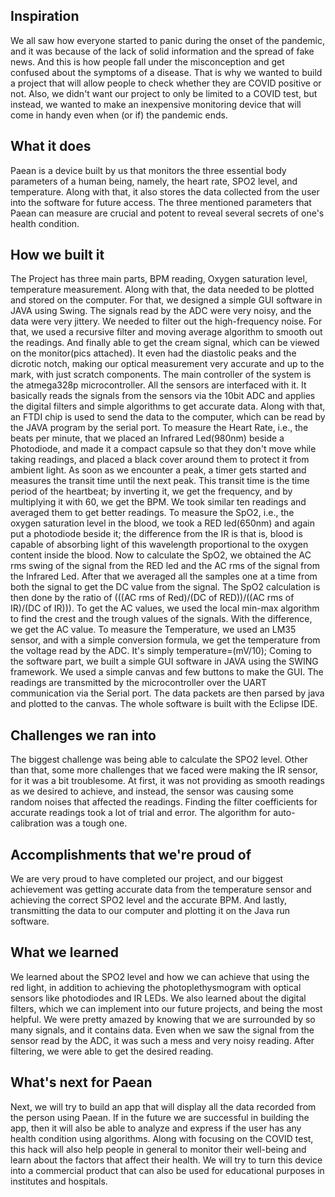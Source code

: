 ## Inspiration
We all saw how everyone started to panic during the onset of the pandemic, and it was because of the lack of solid information and the spread of fake news. And this is how people fall under the misconception and get confused about the symptoms of a disease. That is why we wanted to build a project that will allow people to check whether they are COVID positive or not. Also, we didn't want our project to only be limited to a COVID test, but instead, we wanted to make an inexpensive monitoring device that will come in handy even when (or if) the pandemic ends. 

## What it does
Paean is a device built by us that monitors the three essential body parameters of a human being, namely, the heart rate, SPO2 level, and temperature. Along with that, it also stores the data collected from the user into the software for future access. The three mentioned parameters that Paean can measure are crucial and potent to reveal several secrets of one's health condition.    

## How we built it
The Project has three main parts, BPM reading, Oxygen saturation level, temperature measurement. Along with that, the data needed to be plotted and stored on the computer. For that, we designed a simple GUI software in JAVA using Swing.
The signals read by the ADC were very noisy, and the data were very jittery. We needed to filter out the high-frequency noise. For that, we used a recursive filter and moving average algorithm to smooth out the readings. And finally able to get the cream signal, which can be viewed on the monitor(pics attached). It even had the diastolic peaks and the dicrotic notch, making our optical measurement very accurate and up to the mark, with just scratch components.
The main controller of the system is the atmega328p microcontroller. All the sensors are interfaced with it. It basically reads the signals from the sensors via the 10bit ADC and applies the digital filters and simple algorithms to get accurate data. Along with that, an FTDI chip is used to send the data to the computer, which can be read by the JAVA program by the serial port. 
To measure the Heart Rate, i.e., the beats per minute, that we placed an Infrared Led(980nm) beside a Photodiode, and made it a compact capsule so that they don't move while taking readings, and placed a black cover around them to protect it from ambient light. As soon as we encounter a peak, a timer gets started and measures the transit time until the next peak. This transit time is the time period of the heartbeat; by inverting it, we get the frequency, and by multiplying it with 60, we get the BPM. We took similar ten readings and averaged them to get better readings.
To measure the SpO2, i.e., the oxygen saturation level in the blood, we took a RED led(650nm) and again put a photodiode beside it; the difference from the IR is that is, blood is capable of absorbing light of this wavelength proportional to the oxygen content inside the blood. Now to calculate the SpO2, we obtained the AC rms swing of the signal from the RED led and the AC rms of the signal from the Infrared Led. After that we averaged all the samples one at a time from both the signal to get the DC value from the signal. The SpO2 calculation is then done by the ratio of (((AC rms of Red)/(DC of RED))/((AC rms of IR)/(DC of IR))). To get the AC values, we used the local min-max algorithm to find the crest and the trough values of the signals. With the difference, we get the AC value. 
To measure the Temperature, we used an LM35 sensor, and with a simple conversion formula, we get the temperature from the voltage read by the ADC. It's simply temperature=(mV/10);
Coming to the software part, we built a simple GUI software in JAVA using the SWING framework. We used a simple canvas and few buttons to make the GUI. The readings are transmitted by the microcontroller over the UART communication via the Serial port. The data packets are then parsed by java and plotted to the canvas. The whole software is built with the Eclipse IDE.

## Challenges we ran into
The biggest challenge was being able to calculate the SPO2 level. Other than that, some more challenges that we faced were making the IR sensor, for it was a bit troublesome. At first, it was not providing as smooth readings as we desired to achieve, and instead, the sensor was causing some random noises that affected the readings. Finding the filter coefficients for accurate readings took a lot of trial and error. The algorithm for auto-calibration was a tough one.

## Accomplishments that we're proud of
We are very proud to have completed our project, and our biggest achievement was getting accurate data from the temperature sensor and achieving the correct SPO2 level and the accurate BPM. And lastly, transmitting the data to our computer and plotting it on the Java run software.

## What we learned
We learned about the SPO2 level and how we can achieve that using the red light, in addition to achieving the photoplethysmogram with optical sensors like photodiodes and IR LEDs. We also learned about the digital filters, which we can implement into our future projects, and being the most helpful. We were pretty amazed by knowing that we are surrounded by so many signals, and it contains data. Even when we saw the signal from the sensor read by the ADC, it was such a mess and very noisy reading. After filtering, we were able to get the desired reading.

## What's next for Paean
Next, we will try to build an app that will display all the data recorded from the person using Paean. If in the future we are successful in building the app, then it will also be able to analyze and express if the user has any health condition using algorithms. Along with focusing on the COVID test, this hack will also help people in general to monitor their well-being and learn about the factors that affect their health. We will try to turn this device into a commercial product that can also be used for educational purposes in institutes and hospitals.

